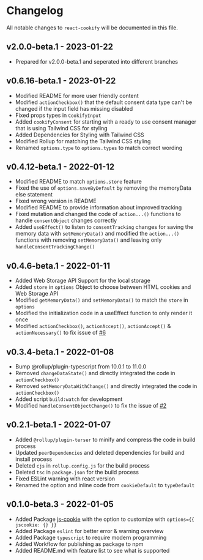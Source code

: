 # Changelog

All notable changes to `react-cookify` will be documented in this file.

## v2.0.0-beta.1 - 2023-01-22

* Prepared for v2.0.0-beta.1 and seperated into different branches

## v0.6.16-beta.1 - 2023-01-22

* Modified README for more user friendly content
* Modified `actionCheckbox()` that the default consent data type can't be changed if the input field has missing disabled
* Fixed props types in `CookifyInput`
* Added `cookifyConsent` for starting with a ready to use consent manager that is using Tailwind CSS for styling
* Added Dependencies for Styling with Tailwind CSS
* Modified Rollup for matching the Tailwind CSS styling
* Renamed `options.type` to `options.types` to match correct wording

## v0.4.12-beta.1 - 2022-01-12

* Modified README to match `options.store` feature
* Fixed the use of `options.saveByDefault` by removing the memoryData else statement
* Fixed wrong version in README
* Modified README to provide information about improved tracking
* Fixed mutation and changed the code of `action...()` functions to handle `consentObject` changes correctly
* Added `useEffect()` to listen to `consentTracking` changes for saving the memory data with `setMemoryData()` and modified the `action...()` functions with removing `setMemoryData()` and leaving only `handleConsentTrackingChange()`

## v0.4.6-beta.1 - 2022-01-11

* Added Web Storage API Support for the local storage
* Added `store` in `options` Object to choose between HTML cookies and Web Storage API
* Modified `getMemoryData()` and `setMemoryData()` to match the `store` in `options`
* Modified the initialization code in a useEffect function to only render it once
* Modified `actionCheckbox()`, `actionAccept()`, `actionAccept()` & `actionNecessary()` to fix issue of [#6](https://github.com/Jersyfi/react-cookify/issues/6)

## v0.3.4-beta.1 - 2022-01-08

* Bump @rollup/plugin-typescript from 10.0.1 to 11.0.0
* Removed `changeDataState()` and directly integrated the code in `actionCheckbox()`
* Removed `setMemoryDataWithChange()` and directly integrated the code in `actionCheckbox()`
* Added script `build:watch` for development
* Modified `handleConsentObjectChange()` to fix the issue of [#2](https://github.com/Jersyfi/react-cookify/issues/2)

## v0.2.1-beta.1 - 2022-01-07

* Added `@rollup/plugin-terser` to minify and compress the code in build process
* Updated `peerDependencies` and deleted dependencies for build and install process
* Deleted `cjs` in `rollup.config.js` for the build process
* Deleted `tsc` in `package.json` for the build process
* Fixed ESLint warning with react version
* Renamed the option and inline code from `cookieDefault` to `typeDefault`

## v0.1.0-beta.3 - 2022-01-05

* Added Package [js-cookie](https://github.com/js-cookie/js-cookie/) with the option to customize with `options={{ jscookie: {} }}`
* Added Package `eslint` for better error & warning overview
* Added Package `typescript` to require modern programming
* Added Workflow for publishing as package to npm
* Added README.md with feature list to see what is supported